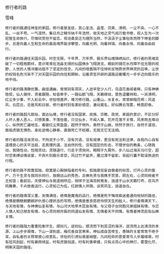修行者的路

雪峰


    修行者的路通往神圣的家园，修行者是圣徒，其心圣洁、晶莹、完美、清明、一尘不染、一心不乱、一丝不苟、一气凛然，集日月之精华纳千年浩然，收天地之灵气阅万载书卷，视人生为一次短暂生命旅行，尽情欣赏但不留恋，视沧桑变迁为理所当然，不汲汲于尘事俗务而停下神圣的脚步，总是向着人生和生命的最高境界跋涉攀登，向着光明、向着祥瑞、向着永恒、向着自由前行。

    修行者的路通往天国乐园，时空无限，千年界、万年界、极乐界仙境锦绣灿烂，修行者的思维突破了一切桎梏羁绊，意识常常在浩淼无垠的仙国佛乡飞翔游览，眼前的镜花水月障不住无限的视野，人世的人情冷暖动摇不了坚定的信念，凡间的喧嚣隔不住倾听反物质世界神灵的召唤，尘世的权钱名色污染不了对天国乐园的向往和期盼，沿着贤哲开辟的道路迎着曙光一步步迈向极乐的地平线。

    修行者的路清静优雅，曲径通幽，常常别有洞天，人迹罕至少人行，鸟语花香闻者稀，只有神佛隐现，仙人做伴，贤者跟随，知音牵手，一路仙鹤飞翔，天籁缭绕，景色温馨祥和，一派清明，红尘多少事，不入彩云中，世俗喧嚣声，难污修行路，山重山，水复水，常常柳暗花明；风追风，云层云，总是风和日丽，修行者时刻有美妙感受，激动莫名，好似腾云驾雾，畅意舒泰。

    修行者的路超凡脱俗，直达仙境，修行者没有国家、民族、宗教、政党、家庭的意识，不区分好人坏人善人恶人，只想美事，不落俗套，只见仙乡，不闻人事，花开花落不关情，风来雨去难动心，纵然死亡遍地生，看破红尘笑盈盈，超然于物外，泰然于山崩，欣然于旅行，自然于道径，面临虎狼无惧色，身处逆境心静泰，直面死亡不眨眼，无我无它无法相。

    修行者的路活泼灵动，不拘泥于小节，没有咒语，没有戒律，更没有宪法和法律，自我内心自有道德良心的天平法庭，走真理的道，法自然的性，没有固定的形态，不理世俗的教条，心随我动，我随性动，性随灵动，灵随道行，行走于须臾间，翱翔于九霄外，步八仙过海天马行空，超时空束缚谈情说爱，不弃片刻极乐享受，风过竹不留声，雁过潭不留影，背起行囊不耽误旅途的行程。

    修行者的路不寂寞孤独，寂寞是心胸狭隘者的专利，孤独是狂妄自傲者的标签，打开心灵的窗户，万千生灵与我同乐同行，放眼远山的秀色，古佛先贤与我携手赏景，顾左右，心灵同频者不乏知音；看前后，天使神仙与我遥相呼应，徜徉于法海百舸竟发，逍遥于山水天籁叮咚，百鸟齐鸣舞奏，千卉放香送行，心灵知己为伍，红颜情人伴随，谈笑风生，逍遥自在。

    修行者的路情深义重，友情满径，绝情是魔鬼的品行，绝情是死不悔改痴迷者通向地狱的路径，绝情是魑魅魍魉嫉妒仇恨心理状态的写照，绝情是善良慈悲怜悯天生的敌人，修行者情满天下，与天地有情，与神佛仙圣有情，与山河大地草木昆虫有情，与父母子女同胞兄弟姐妹有情，与恋人情人知己朋友有情，与心灵同频共振的同道仙友有情，无情者天不同情，有情者神灵庇佑仙佛关情。

    修行者的路阻力重重险象环生，顺则凡，逆则仙，顺流而下到苦涩的海洋，逆流而上达清流的本源，上山步步艰难，下山一滚到底，梅花香自苦寒来，神仙成自苦修生，愚昧的关爱常常不绝于耳，自私者的关照常使心烦意乱，世俗的引诱似悬崖峭壁，凡间短命的恩爱常令人步履维艰，时有狂风刮起，时有暴雨倾盆，时有虎狼挡道，时有利害牵缠，只有点亮心中的神灯，雾霭化尽，明晰天国的路径。



